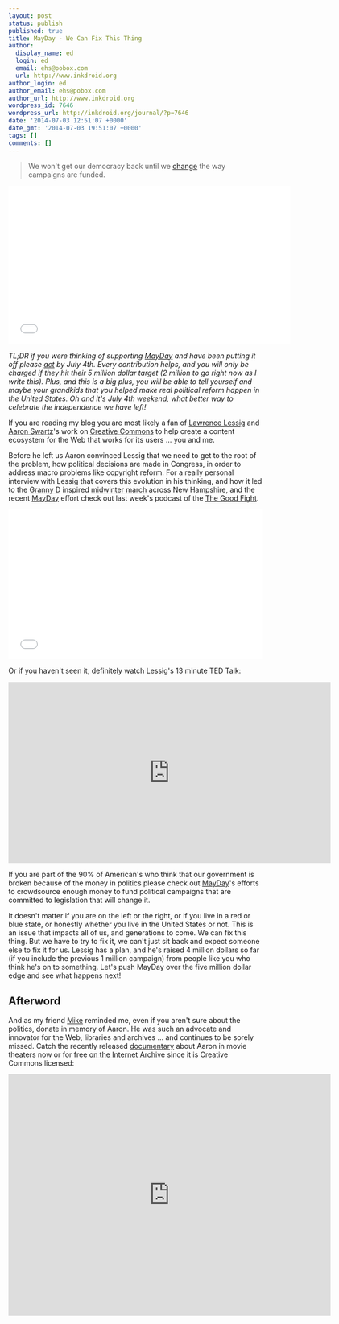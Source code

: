 ```yaml
---
layout: post
status: publish
published: true
title: MayDay - We Can Fix This Thing
author:
  display_name: ed
  login: ed
  email: ehs@pobox.com
  url: http://www.inkdroid.org
author_login: ed
author_email: ehs@pobox.com
author_url: http://www.inkdroid.org
wordpress_id: 7646
wordpress_url: http://inkdroid.org/journal/?p=7646
date: '2014-07-03 12:51:07 +0000'
date_gmt: '2014-07-03 19:51:07 +0000'
tags: []
comments: []
---
```

<blockquote>
<p>We won't get our democracy back until we <a href="https://mayday.us/">change</a> the way campaigns are funded.</p>
</blockquote>
<p><iframe width="560" height="315" src="//www.youtube.com/embed/i3X2eDCmPRY" frameborder="0" allowfullscreen></iframe></p>
<p><em>TL;DR if you were thinking of supporting <a href="http://mayday.us">MayDay</a> and have been putting it off please <a href="https://mayday.us/">act</a> by July 4th. Every contribution helps, and you will only be charged if they hit their 5 million dollar target (2 million to go right now as I write this). Plus, and this is a big plus, you will be able to tell yourself and maybe your grandkids that you helped make real political reform happen in the United States. Oh and it's July 4th weekend, what better way to celebrate the independence we have left!</em></p>
<p>If you are reading my blog you are most likely a fan of <a href="https://en.wikipedia.org/wiki/Lawrence_Lessig">Lawrence Lessig</a> and <a href="https://en.wikipedia.org/wiki/Aaron_Swartz">Aaron Swartz</a>'s work on <a href="http://creativecommons.org">Creative Commons</a> to help create a content ecosystem for the Web that works for its users ... you and me.</p>
<p>Before he left us Aaron convinced Lessig that we need to get to the root of the problem, how political decisions are made in Congress, in order to address macro problems like copyright reform. For a really personal interview with Lessig that covers this evolution in his thinking, and how it led to the <a href="https://en.wikipedia.org/wiki/Doris_Haddock">Granny D</a> inspired <a href="http://www.nhrebellion.org/">midwinter march</a> across New Hampshire, and the recent <a href="https://mayday.us/the-plan/">MayDay</a> effort check out last week's podcast of the <a href="http://thegoodfight.fm/episodes/25-lawrence-lessig-aaron-swartz-and-the-super-pac-to-end-super-pacs">The Good Fight</a>.</p>
<div style='position: relative; padding-bottom: 59.25%; height: 0; overflow: hidden; width: 100%;'>
  <iframe allowfullscreen frameborder='0' src='//listeners.fsj.fm/player?caption=&episodeId=25-lawrence-lessig-aaron-swartz-and-the-super-pac-to-end-super-pacs&image=https%3A%2F%2Fthegoodfight.s3.amazonaws.com%2Fuploads%2F7a3f47d4451d2a321fe2ca3cddcda0b0.jpg&mp3=http%3A%2F%2Fthegoodfight.fm%2Fepisodes%2F25-lawrence-lessig-aaron-swartz-and-the-super-pac-to-end-super-pacs%2Faudio&userId=e8b1e6a065270c6b6b1ce2016635fe3e' style='position: absolute; top: 0; left: 0; width: 100%; height: 100%;'></iframe>
</div>
<p>Or if you haven't seen it, definitely watch Lessig's 13 minute TED Talk:</p>
<p><iframe src="http://embed.ted.com/talks/lawrence_lessig_the_unstoppable_walk_to_political_reform.html" width="640" height="360" frameborder="0" scrolling="no" webkitAllowFullScreen mozallowfullscreen allowFullScreen></iframe></p>
<p>If you are part of the 90% of American's who think that our government is broken because of the money in politics please check out <a href="https://mayday.us/">MayDay</a>'s efforts to crowdsource enough money to fund political campaigns that are committed to legislation that will change it.</p>
<p>It doesn't matter if you are on the left or the right, or if you live in a red or blue state, or honestly whether you live in the United States or not. This is an issue that impacts all of us, and generations to come. We can fix this thing. But we have to try to fix it, we can't just sit back and expect someone else to fix it for us. Lessig has a plan, and he's raised 4 million dollars so far (if you include the previous 1 million campaign) from people like you who think he's on to something. Let's push MayDay over the five million dollar edge and see what happens next!</p>
<h2>Afterword</h2>
<p>And as my friend <a href="http://twitter.com/mjgiarlo">Mike</a> reminded me, even if you aren't sure about the politics, donate in memory of Aaron. He was such an advocate and innovator for the Web, libraries and archives ... and continues to be sorely missed. Catch the recently released <a href="http://www.takepart.com/internets-own-boy">documentary</a> about Aaron in movie theaters now or for free <a href="https://archive.org/details/TheInternetsOwnBoyTheStoryOfAaronSwartz">on the Internet Archive</a> since it is Creative Commons licensed:</p>
<p><iframe src="https://archive.org/embed/TheInternetsOwnBoyTheStoryOfAaronSwartz" width="640" height="480" frameborder="0" webkitallowfullscreen="true" mozallowfullscreen="true" allowfullscreen></iframe></p>
